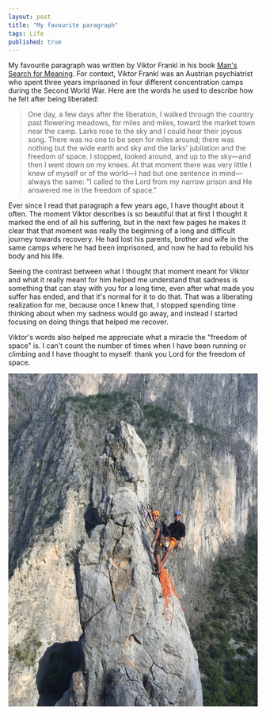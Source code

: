 ```yaml
---
layout: post
title: "My favourite paragraph"
tags: Life
published: true
---
```


My favourite paragraph was written by Viktor Frankl in his book [Man's Search for Meaning](https://en.wikipedia.org/wiki/Man%27s_Search_for_Meaning). For context, Viktor Frankl was an Austrian psychiatrist who spent three years imprisoned in four different concentration camps during the Second World War. Here are the words he used to describe how he felt after being liberated:

> One day, a few days after the liberation, I walked through the country past flowering meadows, for miles and miles, toward the market town near the camp. Larks rose to the sky and I could hear their joyous song. There was no one to be seen for miles around; there was nothing but the wide earth and sky and the larks' jubilation and the freedom of space. I stopped, looked around, and up to the sky—and then I went down on my knees. At that moment there was very little I knew of myself or of the world—I had but one sentence in mind—always the same: "I called to the Lord from my narrow prison and He answered me in the freedom of space."

Ever since I read that paragraph a few years ago, I have thought about it often. The moment Viktor describes is so beautiful that at first I thought it marked the end of all his suffering, but in the next few pages he makes it clear that that moment was really the beginning of a long and difficult journey towards recovery. He had lost his parents, brother and wife in the same camps where he had been imprisoned, and now he had to rebuild his body and his life.

Seeing the contrast between what I thought that moment meant for Viktor and what it really meant for him helped me understand that sadness is something that can stay with you for a long time, even after what made you suffer has ended, and that it's normal for it to do that. That was a liberating realization for me, because once I knew that, I stopped spending time thinking about when my sadness would go away, and instead I started focusing on doing things that helped me recover.

Viktor's words also helped me appreciate what a miracle the "freedom of space" is. I can't count the number of times when I have been running or climbing and I have thought to myself: thank you Lord for the freedom of space.

<p align="center">
<img src="/assets/images/favourite_paragraph/spire.jpeg" alt="Running" width="510"/>
</p>
